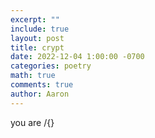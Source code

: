 ```yaml
---
excerpt: ""
include: true
layout: post
title: crypt 
date: 2022-12-04 1:00:00 -0700
categories: poetry 
math: true
comments: true
author: Aaron
---
```


you are /{}
